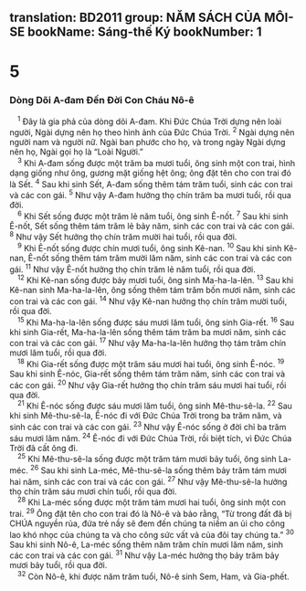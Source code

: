 translation: BD2011
group: NĂM SÁCH CỦA MÔI-SE
bookName: Sáng-thế Ký 
bookNumber: 1
-------

<div class="title"><h1>5</h1><h3>Dòng Dõi A-đam Ðến Ðời Con Cháu Nô-ê</h3></div>
<span class="verse sa_5_1"> <sup>1</sup> Ðây là gia phả của dòng dõi A-đam. Khi Ðức Chúa Trời dựng nên loài người, Ngài dựng nên họ theo hình ảnh của Ðức Chúa Trời. </span>
<span class="verse sa_5_2"><sup>2</sup> Ngài dựng nên người nam và người nữ. Ngài ban phước cho họ, và trong ngày Ngài dựng nên họ, Ngài gọi họ là “Loài Người.” <br/></span>
<span class="verse sa_5_3"> <sup>3</sup> Khi A-đam sống được một trăm ba mươi tuổi, ông sinh một con trai, hình dạng giống như ông, gương mặt giống hệt ông; ông đặt tên cho con trai đó là Sết. </span>
<span class="verse sa_5_4"><sup>4</sup> Sau khi sinh Sết, A-đam sống thêm tám trăm tuổi, sinh các con trai và các con gái. </span>
<span class="verse sa_5_5"><sup>5</sup> Như vậy A-đam hưởng thọ chín trăm ba mươi tuổi, rồi qua đời.<br/></span>
<span class="verse sa_5_6"> <sup>6</sup> Khi Sết sống được một trăm lẻ năm tuổi, ông sinh Ê-nốt. </span>
<span class="verse sa_5_7"><sup>7</sup> Sau khi sinh Ê-nốt, Sết sống thêm tám trăm lẻ bảy năm, sinh các con trai và các con gái. </span>
<span class="verse sa_5_8"><sup>8</sup> Như vậy Sết hưởng thọ chín trăm mười hai tuổi, rồi qua đời. <br/></span>
<span class="verse sa_5_9"> <sup>9</sup> Khi Ê-nốt sống được chín mươi tuổi, ông sinh Kê-nan. </span>
<span class="verse sa_5_10"><sup>10</sup> Sau khi sinh Kê-nan, Ê-nốt sống thêm tám trăm mười lăm năm, sinh các con trai và các con gái. </span>
<span class="verse sa_5_11"><sup>11</sup> Như vậy Ê-nốt hưởng thọ chín trăm lẻ năm tuổi, rồi qua đời. <br/></span>
<span class="verse sa_5_12"> <sup>12</sup> Khi Kê-nan sống được bảy mươi tuổi, ông sinh Ma-ha-la-lên. </span>
<span class="verse sa_5_13"><sup>13</sup> Sau khi Kê-nan sinh Ma-ha-la-lên, ông sống thêm tám trăm bốn mươi năm, sinh các con trai và các con gái. </span>
<span class="verse sa_5_14"><sup>14</sup> Như vậy Kê-nan hưởng thọ chín trăm mười tuổi, rồi qua đời.<br/></span>
<span class="verse sa_5_15"> <sup>15</sup> Khi Ma-ha-la-lên sống được sáu mươi lăm tuổi, ông sinh Gia-rết. </span>
<span class="verse sa_5_16"><sup>16</sup> Sau khi sinh Gia-rết, Ma-ha-la-lên sống thêm tám trăm ba mươi năm, sinh các con trai và các con gái. </span>
<span class="verse sa_5_17"><sup>17</sup> Như vậy Ma-ha-la-lên hưởng thọ tám trăm chín mươi lăm tuổi, rồi qua đời. <br/></span>
<span class="verse sa_5_18"> <sup>18</sup> Khi Gia-rết sống được một trăm sáu mươi hai tuổi, ông sinh Ê-nóc. </span>
<span class="verse sa_5_19"><sup>19</sup> Sau khi sinh Ê-nóc, Gia-rết sống thêm tám trăm năm, sinh các con trai và các con gái. </span>
<span class="verse sa_5_20"><sup>20</sup> Như vậy Gia-rết hưởng thọ chín trăm sáu mươi hai tuổi, rồi qua đời.<br/></span>
<span class="verse sa_5_21"> <sup>21</sup> Khi Ê-nóc sống được sáu mươi lăm tuổi, ông sinh Mê-thu-sê-la. </span>
<span class="verse sa_5_22"><sup>22</sup> Sau khi sinh Mê-thu-sê-la, Ê-nóc đi với Ðức Chúa Trời trong ba trăm năm, và sinh các con trai và các con gái. </span>
<span class="verse sa_5_23"><sup>23</sup> Như vậy Ê-nóc sống ở đời chỉ ba trăm sáu mươi lăm năm. </span>
<span class="verse sa_5_24"><sup>24</sup> Ê-nóc đi với Ðức Chúa Trời, rồi biệt tích, vì Ðức Chúa Trời đã cất ông đi.<br/></span>
<span class="verse sa_5_25"> <sup>25</sup> Khi Mê-thu-sê-la sống được một trăm tám mươi bảy tuổi, ông sinh La-méc. </span>
<span class="verse sa_5_26"><sup>26</sup> Sau khi sinh La-méc, Mê-thu-sê-la sống thêm bảy trăm tám mươi hai năm, sinh các con trai và các con gái. </span>
<span class="verse sa_5_27"><sup>27</sup> Như vậy Mê-thu-sê-la hưởng thọ chín trăm sáu mươi chín tuổi, rồi qua đời.<br/></span>
<span class="verse sa_5_28"> <sup>28</sup> Khi La-méc sống được một trăm tám mươi hai tuổi, ông sinh một con trai. </span>
<span class="verse sa_5_29"><sup>29</sup> Ông đặt tên cho con trai đó là Nô-ê và bảo rằng, “Từ trong đất đã bị CHÚA nguyền rủa, đứa trẻ nầy sẽ đem đến chúng ta niềm an ủi cho công lao khó nhọc của chúng ta và cho công sức vất vả của đôi tay chúng ta.” </span>
<span class="verse sa_5_30"><sup>30</sup> Sau khi sinh Nô-ê, La-méc sống thêm năm trăm chín mươi lăm năm, sinh các con trai và các con gái. </span>
<span class="verse sa_5_31"><sup>31</sup> Như vậy La-méc hưởng thọ bảy trăm bảy mươi bảy tuổi, rồi qua đời. <br/></span>
<span class="verse sa_5_32"> <sup>32</sup> Còn Nô-ê, khi được năm trăm tuổi, Nô-ê sinh Sem, Ham, và Gia-phết. <br/></span>
